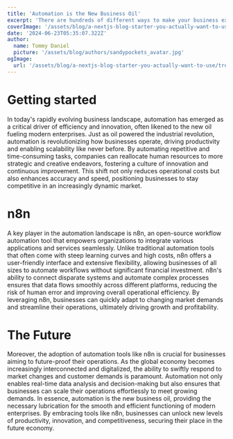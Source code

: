 ```yaml
---
title: 'Automation is the New Business Oil'
excerpt: 'There are hundreds of different ways to make your business exceptional but automation may out do them all in terms of ROI'
coverImage: '/assets/blog/a-nextjs-blog-starter-you-actually-want-to-use/tree-minimal.jpg'
date: '2024-06-23T05:35:07.322Z'
author:
  name: Tommy Daniel 
  picture: '/assets/blog/authors/sandypockets_avatar.jpg'
ogImage:
  url: '/assets/blog/a-nextjs-blog-starter-you-actually-want-to-use/tree-minimal.jpg'
---
```


# Getting started
In today's rapidly evolving business landscape, automation has emerged as a critical driver of efficiency and innovation, often likened to the new oil fueling modern enterprises. Just as oil powered the industrial revolution, automation is revolutionizing how businesses operate, driving productivity and enabling scalability like never before. By automating repetitive and time-consuming tasks, companies can reallocate human resources to more strategic and creative endeavors, fostering a culture of innovation and continuous improvement. This shift not only reduces operational costs but also enhances accuracy and speed, positioning businesses to stay competitive in an increasingly dynamic market.

# n8n
A key player in the automation landscape is n8n, an open-source workflow automation tool that empowers organizations to integrate various applications and services seamlessly. Unlike traditional automation tools that often come with steep learning curves and high costs, n8n offers a user-friendly interface and extensive flexibility, allowing businesses of all sizes to automate workflows without significant financial investment. n8n's ability to connect disparate systems and automate complex processes ensures that data flows smoothly across different platforms, reducing the risk of human error and improving overall operational efficiency. By leveraging n8n, businesses can quickly adapt to changing market demands and streamline their operations, ultimately driving growth and profitability.

# The Future
Moreover, the adoption of automation tools like n8n is crucial for businesses aiming to future-proof their operations. As the global economy becomes increasingly interconnected and digitalized, the ability to swiftly respond to market changes and customer demands is paramount. Automation not only enables real-time data analysis and decision-making but also ensures that businesses can scale their operations effortlessly to meet growing demands. In essence, automation is the new business oil, providing the necessary lubrication for the smooth and efficient functioning of modern enterprises. By embracing tools like n8n, businesses can unlock new levels of productivity, innovation, and competitiveness, securing their place in the future economy.